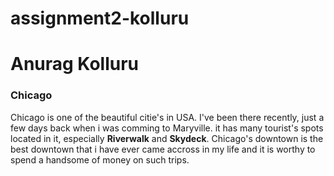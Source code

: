 # assignment2-kolluru

# Anurag Kolluru

### Chicago

Chicago is one of the beautiful citie's in USA. I've been there recently, just a few days back when i was comming to Maryville. it has many tourist's spots located in it, especially **Riverwalk** and **Skydeck**. Chicago's downtown is the best downtown that i have ever came accross in my life and it is worthy to spend a handsome of money on such trips.